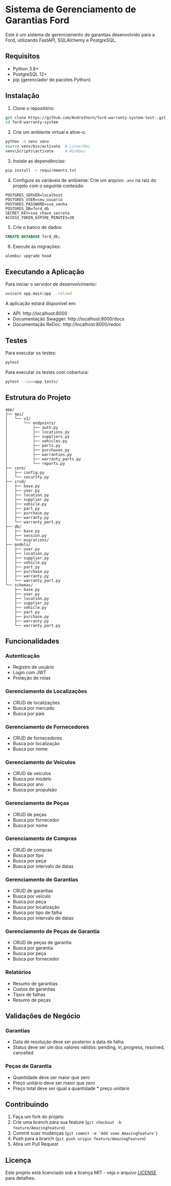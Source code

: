 # Sistema de Gerenciamento de Garantias Ford

Este é um sistema de gerenciamento de garantias desenvolvido para a Ford, utilizando FastAPI, SQLAlchemy e PostgreSQL.

## Requisitos

- Python 3.8+
- PostgreSQL 12+
- pip (gerenciador de pacotes Python)

## Instalação

1. Clone o repositório:
```bash
git clone https://github.com/Androthorn/ford-warranty-system-test-.git
cd ford-warranty-system
```

2. Crie um ambiente virtual e ative-o:
```bash
python -m venv venv
source venv/bin/activate  # Linux/Mac
venv\Scripts\activate     # Windows
```

3. Instale as dependências:
```bash
pip install -r requirements.txt
```

4. Configure as variáveis de ambiente:
Crie um arquivo `.env` na raiz do projeto com o seguinte conteúdo:
```env
POSTGRES_SERVER=localhost
POSTGRES_USER=seu_usuario
POSTGRES_PASSWORD=sua_senha
POSTGRES_DB=ford_db
SECRET_KEY=sua_chave_secreta
ACCESS_TOKEN_EXPIRE_MINUTES=30
```

5. Crie o banco de dados:
```sql
CREATE DATABASE ford_db;
```

6. Execute as migrações:
```bash
alembic upgrade head
```

## Executando a Aplicação

Para iniciar o servidor de desenvolvimento:
```bash
uvicorn app.main:app --reload
```

A aplicação estará disponível em:
- API: http://localhost:8000
- Documentação Swagger: http://localhost:8000/docs
- Documentação ReDoc: http://localhost:8000/redoc

## Testes

Para executar os testes:
```bash
pytest
```

Para executar os testes com cobertura:
```bash
pytest --cov=app tests/
```

## Estrutura do Projeto

```
app/
├── api/
│   └── v1/
│       └── endpoints/
│           ├── auth.py
│           ├── locations.py
│           ├── suppliers.py
│           ├── vehicles.py
│           ├── parts.py
│           ├── purchases.py
│           ├── warranties.py
│           ├── warranty_parts.py
│           └── reports.py
├── core/
│   ├── config.py
│   └── security.py
├── crud/
│   ├── base.py
│   ├── user.py
│   ├── location.py
│   ├── supplier.py
│   ├── vehicle.py
│   ├── part.py
│   ├── purchase.py
│   ├── warranty.py
│   └── warranty_part.py
├── db/
│   ├── base.py
│   ├── session.py
│   └── migrations/
├── models/
│   ├── user.py
│   ├── location.py
│   ├── supplier.py
│   ├── vehicle.py
│   ├── part.py
│   ├── purchase.py
│   ├── warranty.py
│   └── warranty_part.py
└── schemas/
    ├── base.py
    ├── user.py
    ├── location.py
    ├── supplier.py
    ├── vehicle.py
    ├── part.py
    ├── purchase.py
    ├── warranty.py
    └── warranty_part.py
```

## Funcionalidades

### Autenticação
- Registro de usuário
- Login com JWT
- Proteção de rotas

### Gerenciamento de Localizações
- CRUD de localizações
- Busca por mercado
- Busca por país

### Gerenciamento de Fornecedores
- CRUD de fornecedores
- Busca por localização
- Busca por nome

### Gerenciamento de Veículos
- CRUD de veículos
- Busca por modelo
- Busca por ano
- Busca por propulsão

### Gerenciamento de Peças
- CRUD de peças
- Busca por fornecedor
- Busca por nome

### Gerenciamento de Compras
- CRUD de compras
- Busca por tipo
- Busca por peça
- Busca por intervalo de datas

### Gerenciamento de Garantias
- CRUD de garantias
- Busca por veículo
- Busca por peça
- Busca por localização
- Busca por tipo de falha
- Busca por intervalo de datas

### Gerenciamento de Peças de Garantia
- CRUD de peças de garantia
- Busca por garantia
- Busca por peça
- Busca por fornecedor

### Relatórios
- Resumo de garantias
- Custos de garantias
- Tipos de falhas
- Resumo de peças

## Validações de Negócio

### Garantias
- Data de resolução deve ser posterior à data de falha
- Status deve ser um dos valores válidos: pending, in_progress, resolved, cancelled

### Peças de Garantia
- Quantidade deve ser maior que zero
- Preço unitário deve ser maior que zero
- Preço total deve ser igual a quantidade * preço unitário

## Contribuindo

1. Faça um fork do projeto
2. Crie uma branch para sua feature (`git checkout -b feature/AmazingFeature`)
3. Commit suas mudanças (`git commit -m 'Add some AmazingFeature'`)
4. Push para a branch (`git push origin feature/AmazingFeature`)
5. Abra um Pull Request

## Licença

Este projeto está licenciado sob a licença MIT - veja o arquivo [LICENSE](LICENSE) para detalhes. 